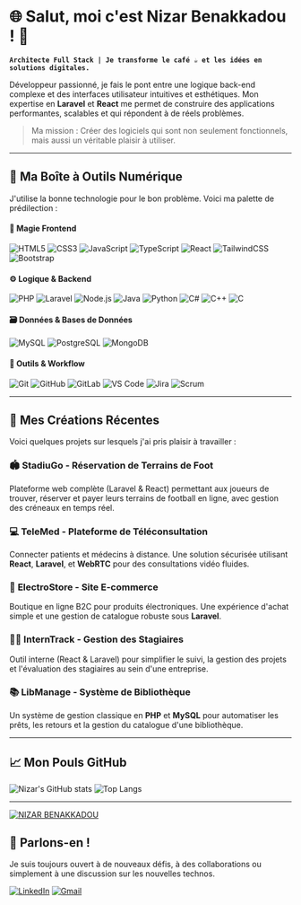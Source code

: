 # 🌐 Salut, moi c'est Nizar Benakkadou ! 👋

**`Architecte Full Stack | Je transforme le café ☕ et les idées en solutions digitales.`**

Développeur passionné, je fais le pont entre une logique back-end complexe et des interfaces utilisateur intuitives et esthétiques. Mon expertise en **Laravel** et **React** me permet de construire des applications performantes, scalables et qui répondent à de réels problèmes.

> Ma mission : Créer des logiciels qui sont non seulement fonctionnels, mais aussi un véritable plaisir à utiliser.

---

## 🧰 Ma Boîte à Outils Numérique

J'utilise la bonne technologie pour le bon problème. Voici ma palette de prédilection :

#### 🎨 **Magie Frontend**
![HTML5](https://img.shields.io/badge/HTML5-%23E34F26.svg?style=for-the-badge&logo=html5&logoColor=white)
![CSS3](https://img.shields.io/badge/CSS3-%231572B6.svg?style=for-the-badge&logo=css3&logoColor=white)
![JavaScript](https://img.shields.io/badge/JavaScript-%23323330.svg?style=for-the-badge&logo=javascript&logoColor=%23F7DF1E)
![TypeScript](https://img.shields.io/badge/TypeScript-%23007ACC.svg?style=for-the-badge&logo=typescript&logoColor=white)
![React](https://img.shields.io/badge/React-%2320232a.svg?style=for-the-badge&logo=react&logoColor=%2361DAFB)
![TailwindCSS](https://img.shields.io/badge/TailwindCSS-%2338B2AC.svg?style=for-the-badge&logo=tailwind-css&logoColor=white)
![Bootstrap](https://img.shields.io/badge/Bootstrap-%23563D7C.svg?style=for-the-badge&logo=bootstrap&logoColor=white)

#### ⚙️ **Logique & Backend**
![PHP](https://img.shields.io/badge/PHP-%23777BB4.svg?style=for-the-badge&logo=php&logoColor=white)
![Laravel](https://img.shields.io/badge/Laravel-%23FF2D20.svg?style=for-the-badge&logo=laravel&logoColor=white)
![Node.js](https://img.shields.io/badge/Node.js-%23339933.svg?style=for-the-badge&logo=nodedotjs&logoColor=white)
![Java](https://img.shields.io/badge/Java-%23ED8B00.svg?style=for-the-badge&logo=openjdk&logoColor=white)
![Python](https://img.shields.io/badge/Python-%2314354C.svg?style=for-the-badge&logo=python&logoColor=white)
![C#](https://img.shields.io/badge/C%23-%23239120.svg?style=for-the-badge&logo=c-sharp&logoColor=white)
![C++](https://img.shields.io/badge/C%2B%2B-%2300599C.svg?style=for-the-badge&logo=cplusplus&logoColor=white)
![C](https://img.shields.io/badge/C-%23A8B9CC.svg?style=for-the-badge&logo=c&logoColor=white)

#### 🗃️ **Données & Bases de Données**
![MySQL](https://img.shields.io/badge/MySQL-%2300f.svg?style=for-the-badge&logo=mysql&logoColor=white)
![PostgreSQL](https://img.shields.io/badge/PostgreSQL-%23316192.svg?style=for-the-badge&logo=postgresql&logoColor=white)
![MongoDB](https://img.shields.io/badge/MongoDB-%2347A248.svg?style=for-the-badge&logo=mongodb&logoColor=white)

#### 🚀 **Outils & Workflow**
![Git](https://img.shields.io/badge/Git-%23F05033.svg?style=for-the-badge&logo=git&logoColor=white)
![GitHub](https://img.shields.io/badge/GitHub-%23121011.svg?style=for-the-badge&logo=github&logoColor=white)
![GitLab](https://img.shields.io/badge/GitLab-%23FC6D26.svg?style=for-the-badge&logo=gitlab&logoColor=white)
![VS Code](https://img.shields.io/badge/VS%20Code-%23007ACC.svg?style=for-the-badge&logo=visual-studio-code&logoColor=white)
![Jira](https://img.shields.io/badge/Jira-%230052CC.svg?style=for-the-badge&logo=jira&logoColor=white)
![Scrum](https://img.shields.io/badge/Scrum-%23E34F26.svg?style=for-the-badge&logo=scrumalliance&logoColor=white)

---

## 🌌 Mes Créations Récentes

Voici quelques projets sur lesquels j'ai pris plaisir à travailler :

### 🏟️ **StadiuGo - Réservation de Terrains de Foot**
Plateforme web complète (Laravel & React) permettant aux joueurs de trouver, réserver et payer leurs terrains de football en ligne, avec gestion des créneaux en temps réel.

### 💻 **TeleMed - Plateforme de Téléconsultation**
Connecter patients et médecins à distance. Une solution sécurisée utilisant **React**, **Laravel**, et **WebRTC** pour des consultations vidéo fluides.

### 🛒 **ElectroStore - Site E-commerce**
Boutique en ligne B2C pour produits électroniques. Une expérience d'achat simple et une gestion de catalogue robuste sous **Laravel**.

### 👩‍🎓 **InternTrack - Gestion des Stagiaires**
Outil interne (React & Laravel) pour simplifier le suivi, la gestion des projets et l'évaluation des stagiaires au sein d'une entreprise.

### 📚 **LibManage - Système de Bibliothèque**
Un système de gestion classique en **PHP** et **MySQL** pour automatiser les prêts, les retours et la gestion du catalogue d'une bibliothèque.

---

## 📈 Mon Pouls GitHub

![Nizar's GitHub stats](https://github-readme-stats.vercel.app/api?username=NIZAR-BENAKKADOU&count_private=true&show_icons=true&theme=tokyonight&hide_border=true)
![Top Langs](https://github-readme-stats.vercel.app/api/top-langs/?username=NIZAR-BENAKKADOU&layout=compact&theme=aura&langs_count=9&hide_border=true)

---

[![NIZAR BENAKKADOU](https://img.shields.io/badge/ISGA_Student-Software_Engineer_in_Training-ED1C24?style=social&logo=github)](https://github.com/NIZAR-BENAKKADOU)
## 🤝 Parlons-en !

Je suis toujours ouvert à de nouveaux défis, à des collaborations ou simplement à une discussion sur les nouvelles technos.

[![LinkedIn](https://img.shields.io/badge/LinkedIn-%230077B5.svg?style=for-the-badge&logo=linkedin&logoColor=white)](https://www.linkedin.com/in/nizar-benakkadou-2bb541311/)
[![Gmail](https://img.shields.io/badge/Envoyez_moi_un_email-D14836?style=for-the-badge&logo=gmail&logoColor=white)](mailto:nizar.ben123456@gmail.com)
